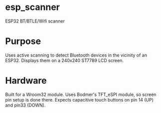 # esp_scanner
ESP32 BT/BTLE/Wifi scanner

# Purpose
Uses active scanning to detect Bluetooth devices in the vicinity of an ESP32. Displays them on a 240x240 ST7789 LCD screen.

# Hardware
Built for a Wroom32 module. 
Uses Bodmer's TFT_eSPI module, so screen pin setup is done there. 
Expects capacitive touch buttons on pin 14 (UP) and pin33 (DOWN).

